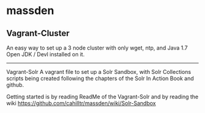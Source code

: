 massden
=======
Vagrant-Cluster
-------------
An easy way to set up a 3 node cluster with only wget, ntp, and Java 1.7 Open JDK / Devl installed on it.

-------------
Vagrant-Solr
A vagrant file to set up a Solr Sandbox, with Solr Collections scripts being created following the chapters of the Solr In Action Book and github.

Getting started is by reading ReadMe of the Vagrant-Solr and by reading the wiki https://github.com/cahilltr/massden/wiki/Solr-Sandbox

